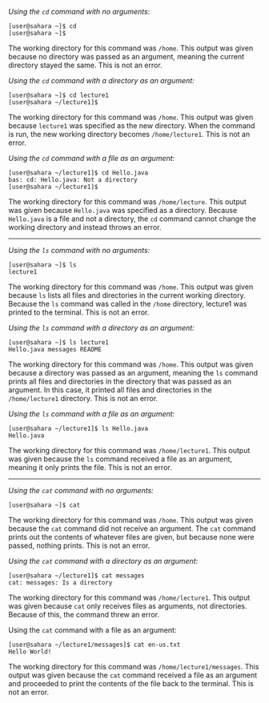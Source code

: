 *Using the `cd` command with no arguments*:
```
[user@sahara ~]$ cd
[user@sahara ~]$
```
The working directory for this command was `/home`. This output was given because no directory was passed as an argument, meaning the current directory stayed the same. This is not an error.


*Using the `cd` command with a directory as an argument:*
```
[user@sahara ~]$ cd lecture1
[user@sahara ~/lecture1]$
```
The working directory for this command was `/home`. This output was given because `lecture1` was specified as the new directory. When the command is run, the new working directory becomes `/home/lecture1`. This is not an error.


*Using the `cd` command with a file as an argument:*
```
[user@sahara ~/lecture1]$ cd Hello.java
bas: cd: Hello.java: Not a directory
[user@sahara ~/lecture1]$
```
The working directory for this command was `/home/lecture`. This output was given because `Hello.java` was specified as a directory. Because `Hello.java` is a file and not a directory, the `cd` command cannot change the working directory and instead throws an error.


---
*Using the `ls` command with no arguments:*
```
[user@sahara ~]$ ls
lecture1
```
The working directory for this command was `/home`. This output was given because `ls` lists all files and directories in the current working directory. Because the `ls` command was called in the `/home` directory, lecture1 was printed to the terminal. This is not an error.


*Using the `ls` command with a directory as an argument:*
```
[user@sahara ~]$ ls lecture1
Hello.java messages README
```
The working directory for this command was `/home`. This output was given because a directory was passed as an argument, meaning the `ls` command prints all files and directories in the directory that was passed as an argument. In this case, it printed all files and directories in the `/home/lecture1` directory. This is not an error.


*Using the `ls` command with a file as an argument:*
```
[user@sahara ~/lecture1]$ ls Hello.java
Hello.java
```
The working directory for this command was `/home/lecture1`. This output was given because the `ls` command received a file as an argument, meaning it only prints the file. This is not an error. 


---
*Using the `cat` command with no arguments:*
```
[user@sahara ~]$ cat

```
The working directory for this command was `/home`. This output was given because the `cat` command did not receive an argument. The `cat` command prints out the contents of whatever files are given, but because none were passed, nothing prints. This is not an error.


*Using the `cat` command with a directory as an argument:*
```
[user@sahara ~/lecture1]$ cat messages
cat: messages: Is a directory
```
The working directory for this command was `/home/lecture1`. This output was given because `cat` only receives files as arguments, not directories. Because of this, the command threw an error.


Using the `cat` command with a file as an argument:
```
[user@sahara ~/lecture1/messages]$ cat en-us.txt
Hello World!
```
The working directory for this command was `/home/lecture1/messages`. This output was given because the `cat` command received a file as an argument and proceeded to print the contents of the file back to the terminal. This is not an error. 


